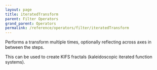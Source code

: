 ```yaml
---
layout: page
title: iteratedTransform
parent: Filter Operators
grand_parent: Operators
permalink: /reference/operators/filter/iteratedTransform
---
```


Performs a transform multiple times, optionally reflecting across axes in between the steps.

This can be used to create KIFS fractals (kaleidoscopic iterated function systems).
